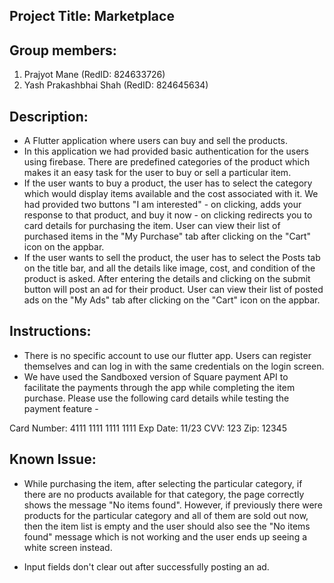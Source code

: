 ## Project Title: Marketplace

## Group members:
1. Prajyot Mane (RedID: 824633726)
2. Yash Prakashbhai Shah (RedID: 824645634)

## Description: 

* A Flutter application where users can buy and sell the products.
* In this application we had provided basic authentication for the users using firebase. There are predefined categories of the product which makes it an easy task for the user to buy or sell a particular item.
* If the user wants to buy a product, the user has to select the category which would display items available and the cost associated with it. We had provided two buttons "I am interested" - on clicking, adds your response to that product, and buy it now - on clicking redirects you to card details for purchasing the item. User can view their list of purchased items in the "My Purchase" tab after clicking on the "Cart" icon on the appbar.
* If the user wants to sell the product, the user has to select the Posts tab on the title bar, and all the details like image, cost, and condition of the product is asked. After entering the details and clicking on the submit button will post an ad for their product. User can view their list of posted ads on the "My Ads" tab after clicking on the "Cart" icon on the appbar. 

## Instructions:

* There is no specific account to use our flutter app. Users can register themselves and can log in with the same credentials on the login screen.
* We have used the Sandboxed version of Square payment API to facilitate the payments through the app while completing the item purchase. Please use the following card details while testing the payment feature - 

Card Number: 4111 1111 1111 1111
Exp Date: 11/23
CVV: 123
Zip: 12345

## Known Issue:

* While purchasing the item, after selecting the particular category, if there are no products available for that category, the page correctly shows the message "No items found". However, if previously there were products for the particular category and all of them are sold out now, then the item list is empty and the user should also see the "No items found" message which is not working and the user ends up seeing a white screen instead.

* Input fields don't clear out after successfully posting an ad.

  
